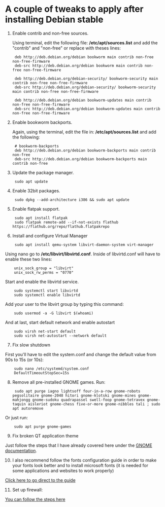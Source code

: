 <h1>A couple of tweaks to apply after installing Debian stable</h1>

1. Enable contrib and non-free sources.

    Using terminal, edit the following file: <b>/etc/apt/sources.list</b> and add the "contrib" and "non-free" or replace with theses lines:

        deb http://deb.debian.org/debian bookworm main contrib non-free non-free-firmware 
        deb-src http://deb.debian.org/debian bookworm main contrib non-free non-free-firmware

        deb http://deb.debian.org/debian-security/ bookworm-security main contrib non-free non-free-firmware
        deb-src http://deb.debian.org/debian-security/ bookworm-security main contrib non-free non-free-firmware

        deb http://deb.debian.org/debian bookworm-updates main contrib non-free non-free-firmware
        deb-src http://deb.debian.org/debian bookworm-updates main contrib non-free non-free-firmware

2. Enable bookworm backports.

    Again, using the terminal, edit the file in: <b>/etc/apt/sources.list</b> and add the following:

        # bookworm-backports
        deb http://deb.debian.org/debian bookworm-backports main contrib non-free
        deb-src http://deb.debian.org/debian bookworm-backports main contrib non-free 

3. Update the package manager.

        sudo apt update

4. Enable 32bit packages.

        sudo dpkg --add-architecture i386 && sudo apt update

5. Enable flatpak support.

        sudo apt install flatpak
        sudo flatpak remote-add --if-not-exists flathub https://flathub.org/repo/flathub.flatpakrepo

6. Install and configure Virtual Manager

        sudo apt install qemu-system libvirt-daemon-system virt-manager

Using nano go to <b>/etc/libvirt/libvirtd.conf</b>. Inside of libvirtd.conf will have to enable these two lines:

        unix_sock_group = "libvirt"
        unix_sock_rw_perms = "0770"

Start and enable the libvirtd service.

        sudo systemctl start libvirtd
        sudo systemctl enable libvirtd

Add your user to the libvirt group by typing this command:

        sudo usermod -a -G libvirt $(whoami)

And at last, start default network and enable autostart

        sudo virsh net-start default
        sudo virsh net-autostart --network default

7. Fix slow shutdown

First you'll have to edit the system.conf and change the default value from 90s to 15s (or 10s):

        sudo nano /etc/systemd/system.conf
        DefaultTimeoutStopSec=15s

8. Remove all pre-installed GNOME games. Run:

        sudo apt purge iagno lightsoff four-in-a-row gnome-robots pegsolitaire gnome-2048 hitori gnome-klotski gnome-mines gnome-mahjongg gnome-sudoku quadrapassel swell-foop gnome-tetravex gnome-taquin aisleriot gnome-chess five-or-more gnome-nibbles tali ; sudo apt autoremove

Or just run:

        sudo apt purge gnome-games

9. Fix broken QT application theme

Just follow the steps that I have already covered here under the [GNOME documentation](https://github.com/eloymelo/linux-documentation/blob/main/GNOME/gnome-fix-qtapps.md).

10. I also recommend follow the fonts configuration guide in order to make your fonts look better and to install microsoft fonts (it is needed for some applications and websites to work properly)

[Click here to go direct to the guide](https://github.com/eloymelo/linux-documentation/blob/main/Debian/fonts-configuration.md)

11. Set up firewall:

[You can follow the steps here](https://github.com/eloymelo/linux-documentation/blob/main/Firewall/firewall-settings.md)